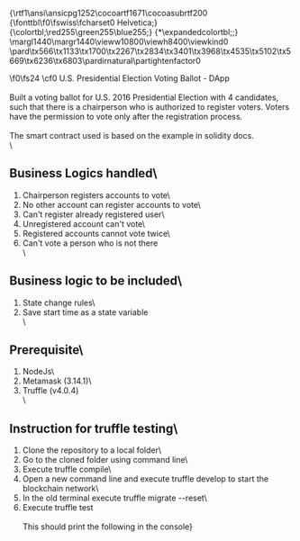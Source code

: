 {\rtf1\ansi\ansicpg1252\cocoartf1671\cocoasubrtf200
{\fonttbl\f0\fswiss\fcharset0 Helvetica;}
{\colortbl;\red255\green255\blue255;}
{\*\expandedcolortbl;;}
\margl1440\margr1440\vieww10800\viewh8400\viewkind0
\pard\tx566\tx1133\tx1700\tx2267\tx2834\tx3401\tx3968\tx4535\tx5102\tx5669\tx6236\tx6803\pardirnatural\partightenfactor0

\f0\fs24 \cf0 U.S. Presidential Election Voting Ballot - DApp\
\
Built a voting ballot for U.S. 2016 Presidential Election with 4 candidates, such that there is a chairperson who is authorized to register voters. Voters have the permission to vote only after the registration process.\
\
The smart contract used is based on the example in solidity docs.\
\
## Business Logics handled\
1. Chairperson registers accounts to vote\
2. No other account can register accounts to vote\
3. Can't register already registered user\
4. Unregistered account can't vote\
5. Registered accounts cannot vote twice\
6. Can't vote a person who is not there\
\
## Business logic to be included\
1. State change rules\
2. Save start time as a state variable\
\
## Prerequisite\
1. NodeJs\
2. Metamask (3.14.1)\
3. Truffle (v4.0.4)\
\
## Instruction for truffle testing\
1. Clone the repository to a local folder\
2. Go to the cloned folder using command line\
3. Execute truffle compile\
4. Open a new command line and execute truffle develop to start the blockchain network\
5. In the old terminal execute truffle migrate --reset\
6. Execute truffle test\
\
This should print the following in the console}